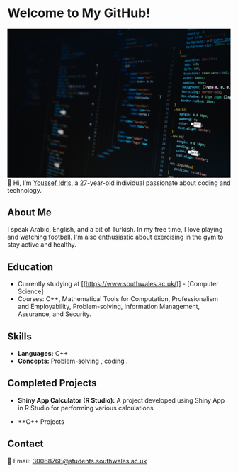 # Welcome to My GitHub!
![My Photo](pexels-neo-2653362.jpg)
👋 Hi, I’m [Youssef Idris](https://github.com/Youssefidris), a 27-year-old individual passionate about coding and technology.

## About Me
I speak Arabic, English, and a bit of Turkish. In my free time, I love playing and watching football. I'm also enthusiastic about exercising in the gym to stay active and healthy.

## Education
- Currently studying at [(https://www.southwales.ac.uk/)] - [Computer Science]
- Courses: C++, Mathematical Tools for Computation, Professionalism and Employability, Problem-solving, Information Management, Assurance, and Security.

## Skills
- **Languages:** C++
- **Concepts:** Problem-solving , coding .

## Completed Projects
- **Shiny App Calculator (R Studio):** A project developed using Shiny App in R Studio for performing various calculations.

- **C++ Projects

## Contact
📧 Email: 30068768@students.southwales.ac.uk


